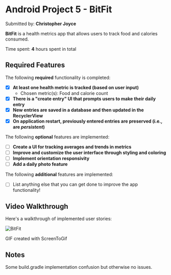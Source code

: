 # Android Project 5 - BitFit

Submitted by: **Christopher Joyce**

**BitFit** is a health metrics app that allows users to track food and calories consumed.

Time spent: **4** hours spent in total

## Required Features

The following **required** functionality is completed:

- [x] **At least one health metric is tracked (based on user input)**
  - Chosen metric(s): Food and calorie count
- [x] **There is a "create entry" UI that prompts users to make their daily entry**
- [x] **New entries are saved in a database and then updated in the RecyclerView**
- [x] **On application restart, previously entered entries are preserved (i.e., are *persistent*)**
 
The following **optional** features are implemented:

- [ ] **Create a UI for tracking averages and trends in metrics**
- [ ] **Improve and customize the user interface through styling and coloring**
- [ ] **Implement orientation responsivity**
- [ ] **Add a daily photo feature**

The following **additional** features are implemented:

- [ ] List anything else that you can get done to improve the app functionality!

## Video Walkthrough

Here's a walkthrough of implemented user stories:

![BitFit](https://github.com/cjj22NJIT/BitFitCJJ22/assets/144167084/aeae5b23-6ab5-4231-8c5d-c6269da679e4)


GIF created with ScreenToGif

## Notes

Some build.gradle implementation confusion but otherwise no issues.
